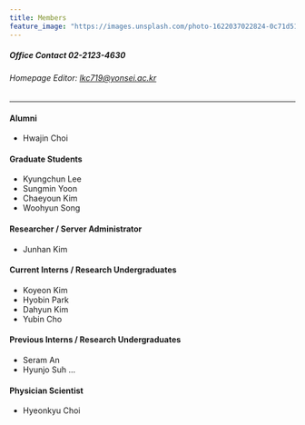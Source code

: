 ```yaml
---
title: Members
feature_image: "https://images.unsplash.com/photo-1622037022824-0c71d511ef3c?ixlib=rb-1.2.1&ixid=MnwxMjA3fDB8MHxwaG90by1wYWdlfHx8fGVufDB8fHx8&auto=format&fit=crop&w=1470&q=80"
---
```


##### Office Contact 02-2123-4630
###### Homepage Editor: lkc719@yonsei.ac.kr

----
#### Alumni
* Hwajin Choi

#### Graduate Students
* Kyungchun Lee
* Sungmin Yoon
* Chaeyoun Kim
* Woohyun Song

#### Researcher / Server Administrator
* Junhan Kim

#### Current Interns / Research Undergraduates
* Koyeon Kim
* Hyobin Park
* Dahyun Kim
* Yubin Cho

#### Previous Interns / Research Undergraduates
* Seram An
* Hyunjo Suh
...

#### Physician Scientist
* Hyeonkyu Choi